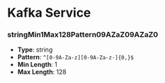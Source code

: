 # Kafka Service

### stringMin1Max128Pattern09AZaZ09AZaZ0
- **Type**: string
- **Pattern**: `^[0-9A-Za-z][0-9A-Za-z-]{0,}$`
- **Min Length**: 1
- **Max Length**: 128

